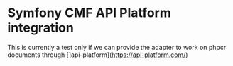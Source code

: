 # Symfony CMF API Platform integration

This is currently a test only if we can provide the adapter to work on phpcr documents through
[]api-platform](https://api-platform.com/)